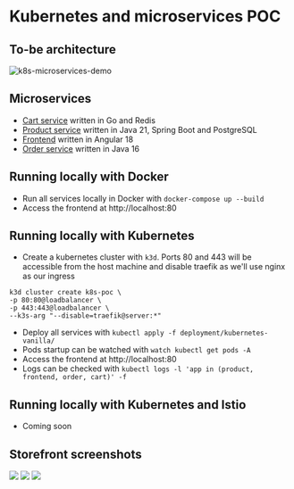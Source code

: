 # Kubernetes and microservices POC

## To-be architecture
![k8s-microservices-demo](https://user-images.githubusercontent.com/9336586/115996458-ba686700-a5b5-11eb-9fb4-0e0ae109906f.png)

## Microservices
* [Cart service](./cart/) written in Go and Redis
* [Product service](./product/) written in Java 21, Spring Boot and PostgreSQL
* [Frontend](./frontend/) written in Angular 18
* [Order service](./order) written in Java 16

## Running locally with Docker
* Run all services locally in Docker with `docker-compose up --build`
* Access the frontend at http://localhost:80

## Running locally with Kubernetes
* Create a kubernetes cluster with `k3d`. Ports 80 and 443 will be accessible from the host machine and disable traefik as we'll use nginx as our ingress
```
k3d cluster create k8s-poc \
-p 80:80@loadbalancer \
-p 443:443@loadbalancer \
--k3s-arg "--disable=traefik@server:*"
```
* Deploy all services with `kubectl apply -f deployment/kubernetes-vanilla/`
* Pods startup can be watched with `watch kubectl get pods -A`
* Access the frontend at http://localhost:80
* Logs can be checked with `kubectl logs -l 'app in (product, frontend, order, cart)' -f`

## Running locally with Kubernetes and Istio
* Coming soon


## Storefront screenshots
![](https://user-images.githubusercontent.com/9336586/120122720-d5b02e80-c180-11eb-9b1c-446a26c4b58a.png)
![](https://user-images.githubusercontent.com/9336586/120122722-d8128880-c180-11eb-8175-97d2e17201ed.png)
![](https://user-images.githubusercontent.com/9336586/120122723-d943b580-c180-11eb-835d-4011097b7344.png)
